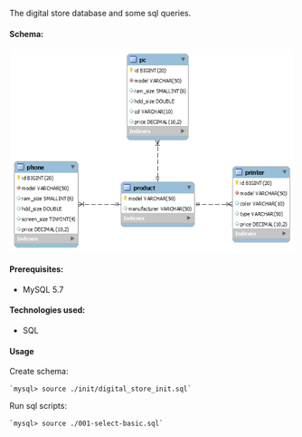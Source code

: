 ﻿The digital store database and some sql queries.

#### Schema:
![alt tag](https://github.com/dglv/SQL-lessons/blob/master/database-digital-store/init/err_diagram.png)

#### Prerequisites:
- MySQL 5.7

#### Technologies used:
- SQL

#### Usage
Create schema:

	`mysql> source ./init/digital_store_init.sql`

Run sql scripts:

	`mysql> source ./001-select-basic.sql`
